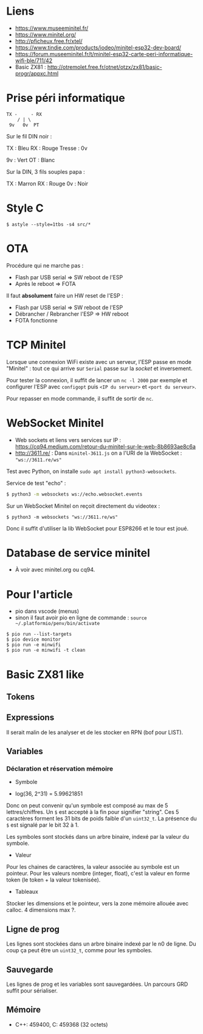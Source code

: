 # Liens

* <https://www.museeminitel.fr/>
* <https://www.minitel.org/>
* <http://pficheux.free.fr/xtel/>
* <https://www.tindie.com/products/iodeo/minitel-esp32-dev-board/>
* <https://forum.museeminitel.fr/t/minitel-esp32-carte-peri-informatique-wifi-ble/711/42>
* Basic ZX81 : <http://otremolet.free.fr/otnet/otzx/zx81/basic-progr/appxc.html>

# Prise péri informatique

```
TX -     - RX
    / | \
 9v   0v  PT
```

Sur le fil DIN noir :

TX : Bleu
RX : Rouge
Tresse : 0v

9v : Vert
OT : Blanc

Sur la DIN, 3 fils souples papa :

TX : Marron
RX : Rouge
0v : Noir

# Style C

```
$ astyle --style=1tbs -s4 src/*
```

# OTA

Procédure qui ne marche pas :

* Flash par USB serial => SW reboot de l'ESP
* Après le reboot => FOTA

Il faut **absolument** faire un HW reset de l'ESP :

* Flash par USB serial => SW reboot de l'ESP
* Débrancher / Rebrancher l'ESP => HW reboot
* FOTA fonctionne

# TCP Minitel

Lorsque une connexion WiFi existe avec un serveur, l'ESP passe en mode "Minitel" :
tout ce qui arrive sur `Serial` passe sur la _socket_ et inversement.

Pour tester la connexion, il suffit de lancer un `nc -l 2000` par exemple et
configurer l'ESP avec `configopt` puis `<IP du serveur>` et `<port du serveur>`.

Pour repasser en mode commande, il suffit de sortir de `nc`.

# WebSocket Minitel

* Web sockets et liens vers services sur IP :
<https://cq94.medium.com/retour-du-minitel-sur-le-web-8b8693ae8c6a>
* <http://3611.re/> : Dans `minitel-3611.js` on a l'URI de la WebSocket :
  `"ws://3611.re/ws"`

Test avec Python, on installe `sudo apt install python3-websockets`.

Service de test "echo" :

```sh
$ python3 -m websockets ws://echo.websocket.events
```

Sur un WebSocket Minitel on reçoit directement du videotex :

```
$ python3 -m websockets "ws://3611.re/ws"
```

Donc il suffit d'utiliser la lib WebSocket pour ESP8266 et le tour est joué.

# Database de service minitel

* À voir avec minitel.org ou cq94.

# Pour l'article

* pio dans vscode (menus)
* sinon il faut avoir pio en ligne de commande : `source ~/.platformio/penv/bin/activate`

```
$ pio run --list-targets
$ pio device monitor
$ pio run -e minwifi
$ pio run -e minwifi -t clean
```

# Basic ZX81 like

## Tokens

## Expressions

Il serait malin de les analyser et de les stocker en RPN (bof pour LIST).

## Variables

### Déclaration et réservation mémoire

* Symbole

- log(36, 2^31) = 5.99621851

Donc on peut convenir qu'un symbole est composé au max de 5 lettres/chiffres. Un
`$` est accepté à la fin pour signifier "string". Ces 5 caractères forment les 31
bits de poids faible d'un `uint32_t`. La présence du `$` est signalé par le bit
32 à 1.

Les symboles sont stockés dans un arbre binaire, indexé par la valeur du
symbole.

* Valeur

Pour les chaines de caractères, la valeur associée au symbole est un
pointeur. Pour les valeurs nombre (integer, float), c'est la valeur en forme
token (le token + la valeur tokenisée).

* Tableaux

Stocker les dimensions et le pointeur, vers la zone mémoire allouée avec calloc.
4  dimensions max ?.


## Ligne de prog

Les lignes sont stockées dans un arbre binaire indexé par le n0 de ligne. Du
coup ça peut être un `uint32_t`, comme pour les symboles.

## Sauvegarde

Les lignes de prog et les variables sont sauvegardées. Un parcours GRD suffit
pour sérialiser.


## Mémoire

* C++: 459400, C: 459368 (32 octets)
